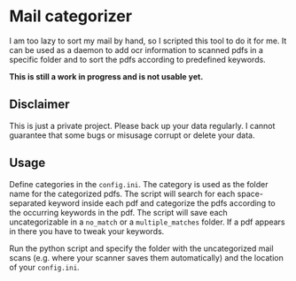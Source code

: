 # Mail categorizer
I am too lazy to sort my mail by hand, so I scripted this tool to do it for me.
It can be used as a daemon to add ocr information to scanned pdfs in a specific folder
and to sort the pdfs according to predefined keywords.

**This is still a work in progress and is not usable yet.**

## Disclaimer
This is just a private project. Please back up your data regularly. I cannot guarantee that some bugs or misusage corrupt or delete your data.

## Usage
Define categories in the `config.ini`. The category is used as the folder name for the categorized pdfs. The script will search for each space-separated keyword inside each pdf and categorize the pdfs according to the occurring keywords in the pdf. The script will save each uncategorizable in a
`no_match` or a `multiple_matches` folder. If a pdf appears in there you have to tweak your keywords.

Run the python script and specify the folder with the uncategorized mail scans (e.g. where your scanner saves them automatically) and the location of your `config.ini`.
